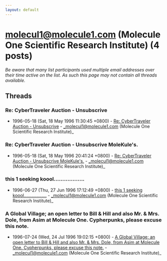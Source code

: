 ```yaml
---
layout: default
---
```


# molecul1@molecule1.com (Molecule One Scientific Research Institute) (4 posts)

_Be aware that many list participants used multiple email addresses over their time active on the list. As such this page may not contain all threads available._

## Threads

### Re: CyberTraveler Auction  - Unsubscrive
+ 1996-05-18 (Sat, 18 May 1996 11:30:45 +0800) - [Re: CyberTraveler Auction  - Unsubscrive](/archive/1996/05/5af0e71af4c46c0171f77031d0358637c5ef40fbd21b2a9a0786e64ad2e7ffce) - _molecul1@molecule1.com (Molecule One Scientific Research Institute)_

### Re: CyberTraveler Auction  - Unsubscrive MoleKule's.
+ 1996-05-18 (Sat, 18 May 1996 20:41:24 +0800) - [Re: CyberTraveler Auction  - Unsubscrive MoleKule's.](/archive/1996/05/c9b96c5d72c12e8217f8076cccd764bb1fa558571aa9f6d96b6a0e6ec6dae863) - _molecul1@molecule1.com (Molecule One Scientific Research Institute)_

### this 1 seeking koool..................
+ 1996-06-27 (Thu, 27 Jun 1996 17:12:49 +0800) - [this 1 seeking koool..................](/archive/1996/06/02988397acc4a79b864321523a8d8680fe1ceeee2243d73d4e2551742414d043) - _molecul1@molecule1.com (Molecule One Scientific Research Institute)_

### A Global Village; an open letter to Bill & Hill and also Mr. & Mrs. Dole, from Asim at Molecule One. Cypherpunks, please excuse this note.
+ 1996-07-24 (Wed, 24 Jul 1996 19:02:15 +0800) - [A Global Village; an open letter to Bill & Hill and also Mr. & Mrs. Dole, from Asim at Molecule One. Cypherpunks, please excuse this note.](/archive/1996/07/2f82e600a26b83bbbd69cac19836a2a83787c2475a0bae8688b276ccea140b13) - _molecul1@molecule1.com (Molecule One Scientific Research Institute)_

